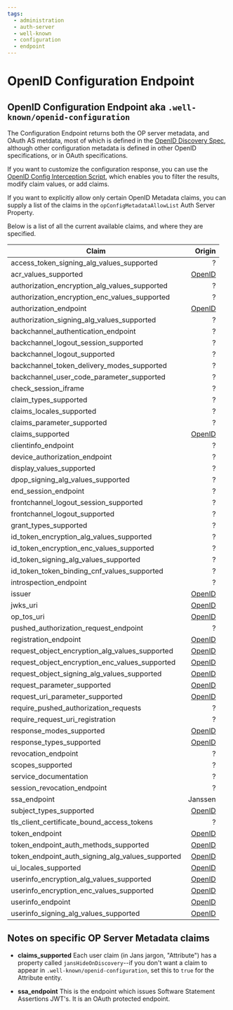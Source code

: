 ```yaml
---
tags:
  - administration
  - auth-server
  - well-known
  - configuration
  - endpoint
---
```


# OpenID Configuration Endpoint

## OpenID Configuration Endpoint aka `.well-known/openid-configuration`

The Configuration Endpoint returns both the OP server metadata, and OAuth
AS metdata, most of which
is defined in the [OpenID Discovery Spec](https://openid.net/specs/openid-connect-discovery-1_0.html#ProviderMetadata), although other configuration metadata is defined
in other OpenID specifications, or in OAuth specifications.

If you want to customize the configuration response, you can use the
[OpenID Config Interception Script](../../../script-catalog/discovery/discovery.md),
which enables you to filter the results, modify claim values, or add claims.

If you want to explicitly allow only certain OpenID Metadata claims, you can
supply a list of the claims in the `opConfigMetadataAllowList` Auth Server
Property.

Below is a list of all the current available claims, and where they are specified.

| Claim                                            |                                                                                Origin |
|--------------------------------------------------|--------------------------------------------------------------------------------------:|
| access_token_signing_alg_values_supported        |                                                                                     ? |
| acr_values_supported                             | [OpenID](https://openid.net/specs/openid-connect-discovery-1_0.html#ProviderMetadata) |
| authorization_encryption_alg_values_supported    |                                                                                     ? |
| authorization_encryption_enc_values_supported    |                                                                                     ? |
| authorization_endpoint                           | [OpenID](https://openid.net/specs/openid-connect-discovery-1_0.html#ProviderMetadata) |
| authorization_signing_alg_values_supported       |                                                                                     ? |
| backchannel_authentication_endpoint              |                                                                                     ? |
| backchannel_logout_session_supported             |                                                                                     ? |
| backchannel_logout_supported                     |                                                                                     ? |
| backchannel_token_delivery_modes_supported       |                                                                                     ? |
| backchannel_user_code_parameter_supported        |                                                                                     ? |
| check_session_iframe                             |                                                                                     ? |
| claim_types_supported                            |                                                                                     ? |
| claims_locales_supported                         |                                                                                     ? |
| claims_parameter_supported                       |                                                                                     ? |
| claims_supported                                 | [OpenID](https://openid.net/specs/openid-connect-discovery-1_0.html#ProviderMetadata) |
| clientinfo_endpoint                              |                                                                                     ? |
| device_authorization_endpoint                    |                                                                                     ? |
| display_values_supported                         |                                                                                     ? |
| dpop_signing_alg_values_supported                |                                                                                     ? |
| end_session_endpoint                             |                                                                                     ? |
| frontchannel_logout_session_supported            |                                                                                     ? |
| frontchannel_logout_supported                    |                                                                                     ? |
| grant_types_supported                            |                                                                                     ? |
| id_token_encryption_alg_values_supported         |                                                                                     ? |
| id_token_encryption_enc_values_supported         |                                                                                     ? |
| id_token_signing_alg_values_supported            |                                                                                     ? |
| id_token_token_binding_cnf_values_supported      |                                                                                     ? |
| introspection_endpoint                           |                                                                                     ? |
| issuer                                           | [OpenID](https://openid.net/specs/openid-connect-discovery-1_0.html#ProviderMetadata) |
| jwks_uri                                         | [OpenID](https://openid.net/specs/openid-connect-discovery-1_0.html#ProviderMetadata) |
| op_tos_uri                                       | [OpenID](https://openid.net/specs/openid-connect-discovery-1_0.html#ProviderMetadata) |
| pushed_authorization_request_endpoint            |                                                                                     ? |
| registration_endpoint                            | [OpenID](https://openid.net/specs/openid-connect-discovery-1_0.html#ProviderMetadata) |
| request_object_encryption_alg_values_supported   | [OpenID](https://openid.net/specs/openid-connect-discovery-1_0.html#ProviderMetadata) |
| request_object_encryption_enc_values_supported   | [OpenID](https://openid.net/specs/openid-connect-discovery-1_0.html#ProviderMetadata) |
| request_object_signing_alg_values_supported      | [OpenID](https://openid.net/specs/openid-connect-discovery-1_0.html#ProviderMetadata) |
| request_parameter_supported                      | [OpenID](https://openid.net/specs/openid-connect-discovery-1_0.html#ProviderMetadata) |
| request_uri_parameter_supported                  | [OpenID](https://openid.net/specs/openid-connect-discovery-1_0.html#ProviderMetadata) |
| require_pushed_authorization_requests            |                                                                                     ? |
| require_request_uri_registration                 |                                                                                     ? |
| response_modes_supported                         | [OpenID](https://openid.net/specs/openid-connect-discovery-1_0.html#ProviderMetadata) |
| response_types_supported                         | [OpenID](https://openid.net/specs/openid-connect-discovery-1_0.html#ProviderMetadata) |
| revocation_endpoint                              |                                                                                     ? |
| scopes_supported                                 |                                                                                     ? |
| service_documentation                            |                                                                                     ? |
| session_revocation_endpoint                      |                                                                                     ? |
| ssa_endpoint                                     |                                                                               Janssen |
| subject_types_supported                          | [OpenID](https://openid.net/specs/openid-connect-discovery-1_0.html#ProviderMetadata) |
| tls_client_certificate_bound_access_tokens       |                                                                                     ? |
| token_endpoint                                   | [OpenID](https://openid.net/specs/openid-connect-discovery-1_0.html#ProviderMetadata) |
| token_endpoint_auth_methods_supported            | [OpenID](https://openid.net/specs/openid-connect-discovery-1_0.html#ProviderMetadata) |
| token_endpoint_auth_signing_alg_values_supported | [OpenID](https://openid.net/specs/openid-connect-discovery-1_0.html#ProviderMetadata) |
| ui_locales_supported                             | [OpenID](https://openid.net/specs/openid-connect-discovery-1_0.html#ProviderMetadata) |
| userinfo_encryption_alg_values_supported         | [OpenID](https://openid.net/specs/openid-connect-discovery-1_0.html#ProviderMetadata) |
| userinfo_encryption_enc_values_supported         | [OpenID](https://openid.net/specs/openid-connect-discovery-1_0.html#ProviderMetadata) |
| userinfo_endpoint                                | [OpenID](https://openid.net/specs/openid-connect-discovery-1_0.html#ProviderMetadata) |
| userinfo_signing_alg_values_supported            | [OpenID](https://openid.net/specs/openid-connect-discovery-1_0.html#ProviderMetadata) |

## Notes on specific OP Server Metadata claims

* **claims_supported** Each user claim (in Jans jargon, "Attribute") has a property called `jansHideOnDiscovery`--if you don't want a claim to appear in `.well-known/openid-configuration`, set this to `true` for the Attribute entity.

* **ssa_endpoint** This is the endpoint which issues Software Statement
Assertions JWT's. It is an OAuth protected endpoint.
